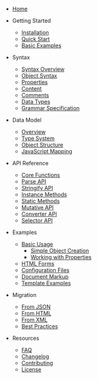 * [Home](/)

* Getting Started
  * [Installation](getting-started.md)
  * [Quick Start](getting-started.md#quick-start)
  * [Basic Examples](getting-started.md#basic-examples)

* Syntax
  * [Syntax Overview](syntax.md)
  * [Object Syntax](syntax.md#object-syntax)
  * [Properties](syntax.md#properties)
  * [Content](syntax.md#content)
  * [Comments](syntax.md#comments)
  * [Data Types](syntax.md#data-types)
  * [Grammar Specification](grammar.bnf)

* Data Model
  * [Overview](data-model.md)
  * [Type System](data-model.md#type-system)
  * [Object Structure](data-model.md#object-structure)
  * [JavaScript Mapping](data-model.md#javascript-mapping)

* API Reference
  * [Core Functions](api.md)
  * [Parse API](api.md#parse-api)
  * [Stringify API](api.md#stringify-api)
  * [Instance Methods](api.md#instance-methods)
  * [Static Methods](api.md#static-methods)
  * [Mutative API](api.md#mutative-api)
  * [Converter API](api.md#converter-api)
  * [Selector API](api.md#selector-api)

* Examples
  * [Basic Usage](examples.md#basic-usage)
    * [Simple Object Creation](examples.md#simple-object-creation)
    * [Working with Properties](examples.md#working-with-properties)
  * [HTML Forms](examples.md#html-forms)
  * [Configuration Files](examples.md#configuration-files)
  * [Document Markup](examples.md#document-markup)
  * [Template Examples](examples.md#template-examples)

* Migration
  * [From JSON](migration.md#from-json)
  * [From HTML](migration.md#from-html)
  * [From XML](migration.md#from-xml)
  * [Best Practices](migration.md#best-practices)

* Resources
  * [FAQ](faq.md)
  * [Changelog](changelog.md)
  * [Contributing](contributing.md)
  * [License](license.md)
